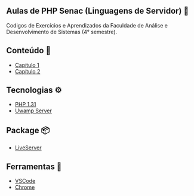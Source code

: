 ## Aulas de PHP Senac (Linguagens de Servidor) 📕

Codigos de Exercícios e Aprendizados da Faculdade de Análise e Desenvolvimento de Sistemas (4° semestre).

## Conteúdo  📖 
- [Capítulo 1](https://github.com/PedroAtemRibeiro/SenacPHP/tree/main/Capitulo1.md)
- [Capítulo 2](https://github.com/PedroAtemRibeiro/SenacPHP/tree/main/Capitulo2.md)



## Tecnologias ⚙️
- [PHP 1.31](https://www.php.net/docs.php)<br>
- [Uwamp Server](https://www.wampserver.com/en/category/documentation-en/)

## Package 📦 

- [LiveServer](https://www.npmjs.com/package/live-server)


## Ferramentas 🔧

- [VSCode](https://code.visualstudio.com/docs)<br>
- [Chrome](https://developer.chrome.com/docs/)
